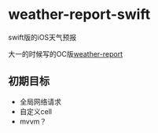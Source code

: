 # weather-report-swift

swift版的iOS天气预报

大一的时候写的OC版[weather-report](https://github.com/KevinAshen/weather-report)

## 初期目标

-   全局网络请求
-   自定义cell
-   mvvm？